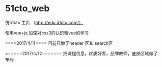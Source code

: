# 51cto_web
仿51cto  主页  （http://edu.51cto.com/）

使用vue+js,加深对css3的认识和vue的学习

====2017/4/11====
目前只做了header 区和 search区


======2017/4/12=======
把课程信息，优质好客，品牌教师，底部区域做了布局
